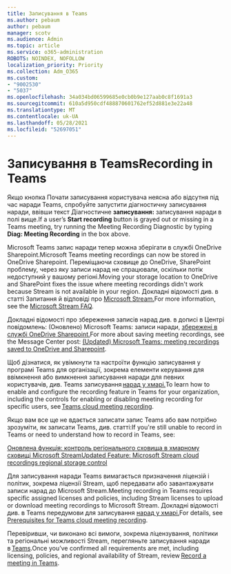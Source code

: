 ```yaml
---
title: Записування в Teams
ms.author: pebaum
author: pebaum
manager: scotv
ms.audience: Admin
ms.topic: article
ms.service: o365-administration
ROBOTS: NOINDEX, NOFOLLOW
localization_priority: Priority
ms.collection: Adm_O365
ms.custom:
- "9002530"
- "5037"
ms.openlocfilehash: 34a034bd06599685e0cb0b9e127aab0c8f1691a3
ms.sourcegitcommit: 610a5d950cdf488870601762ef52d881e3e22a48
ms.translationtype: MT
ms.contentlocale: uk-UA
ms.lasthandoff: 05/28/2021
ms.locfileid: "52697051"
---
```

# <a name="recording-in-teams"></a><span data-ttu-id="fda3f-102">Записування в Teams</span><span class="sxs-lookup"><span data-stu-id="fda3f-102">Recording in Teams</span></span>

<span data-ttu-id="fda3f-103">Якщо кнопка Почати  записування користувача неясна або відсутня під час наради Teams, спробуйте запустити діагностичну записування наради, ввівши текст Діагностичне **записування:** записування наради в полі вище.</span><span class="sxs-lookup"><span data-stu-id="fda3f-103">If a user’s **Start recording** button is grayed out or missing in a Teams meeting, try running the Meeting Recording Diagnostic by typing **Diag: Meeting Recording** in the box above.</span></span> 

<span data-ttu-id="fda3f-104">Microsoft Teams запис наради тепер можна зберігати в службі OneDrive Sharepoint.</span><span class="sxs-lookup"><span data-stu-id="fda3f-104">Microsoft Teams meeting recordings can now be stored in OneDrive Sharepoint.</span></span> <span data-ttu-id="fda3f-105">Переміщаючи сховище до OneDrive, SharePoint проблему, через яку записи нарад не спрацювали, оскільки потік недоступний у вашому регіоні.</span><span class="sxs-lookup"><span data-stu-id="fda3f-105">Moving your storage location to OneDrive and SharePoint fixes the issue where meeting recordings didn't work because Stream is not available in your region.</span></span> <span data-ttu-id="fda3f-106">Докладні відомості див. в статті Запитання й відповіді про [Microsoft Stream.](/stream/faq#which-regions-does-microsoft-stream-host-my-data-in)</span><span class="sxs-lookup"><span data-stu-id="fda3f-106">For more information, see the [Microsoft Stream FAQ](/stream/faq#which-regions-does-microsoft-stream-host-my-data-in).</span></span>

<span data-ttu-id="fda3f-107">Докладні відомості про збереження записів нарад див. в дописі в Центрі повідомлень: (Оновлено) Microsoft Teams: записи наради, [збережені в службі OneDrive Sharepoint.](https://portal.microsoft.com/Adminportal/Home?ref=MessageCenter&id=MC222640)</span><span class="sxs-lookup"><span data-stu-id="fda3f-107">For more about saving meeting recordings, see the Message Center post: [(Updated) Microsoft Teams: meeting recordings saved to OneDrive and Sharepoint](https://portal.microsoft.com/Adminportal/Home?ref=MessageCenter&id=MC222640).</span></span>

<span data-ttu-id="fda3f-108">Щоб дізнатися, як увімкнути та настроїти функцію записування у програмі Teams для організації, зокрема елементи керування для ввімкнення або вимкнення записування наради для певних користувачів, див. Teams записування [нарад у хмарі.](/microsoftteams/cloud-recording)</span><span class="sxs-lookup"><span data-stu-id="fda3f-108">To learn how to enable and configure the recording feature in Teams for your organization, including the controls for enabling or disabling meeting recording for specific users, see [Teams cloud meeting recording](/microsoftteams/cloud-recording).</span></span> 

<span data-ttu-id="fda3f-109">Якщо вам все ще не вдається записати запис Teams або вам потрібно зрозуміти, як записати Teams, див. статті:</span><span class="sxs-lookup"><span data-stu-id="fda3f-109">If you're still unable to record in Teams or need to understand how to record in Teams, see:</span></span> 

[<span data-ttu-id="fda3f-110">Оновлена функція: контроль регіонального сховища в хмарному сховищі Microsoft Stream</span><span class="sxs-lookup"><span data-stu-id="fda3f-110">Updated Feature: Microsoft Stream cloud recordings regional storage control</span></span>](https://admin.microsoft.com/AdminPortal/Home#/MessageCenter?id=MC214327)

<span data-ttu-id="fda3f-111">Для записування наради Teams вимагається призначення ліцензій і політик, зокрема ліцензії Stream, щоб передавати або завантажувати записи нарад до Microsoft Stream.</span><span class="sxs-lookup"><span data-stu-id="fda3f-111">Meeting recording in Teams requires specific assigned licenses and policies, including Stream licenses to upload or download meeting recordings to Microsoft Stream.</span></span> <span data-ttu-id="fda3f-112">Докладні відомості див. в Teams передумови для записування [нарад у хмарі.](/microsoftteams/cloud-recording#prerequisites-for-teams-cloud-meeting-recording)</span><span class="sxs-lookup"><span data-stu-id="fda3f-112">For details, see [Prerequisites for Teams cloud meeting recording](/microsoftteams/cloud-recording#prerequisites-for-teams-cloud-meeting-recording).</span></span>

<span data-ttu-id="fda3f-113">Перевіривши, чи виконано всі вимоги, зокрема ліцензування, політики та регіональні можливості Stream, перегляньте записування наради в [Teams](https://support.office.com/article/34dfbe7f-b07d-4a27-b4c6-de62f1348c24).</span><span class="sxs-lookup"><span data-stu-id="fda3f-113">Once you’ve confirmed all requirements are met, including licensing, policies, and regional availability of Stream, review [Record a meeting in Teams](https://support.office.com/article/34dfbe7f-b07d-4a27-b4c6-de62f1348c24).</span></span> 